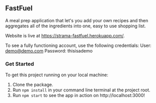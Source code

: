 ## FastFuel

A meal prep application that let's you add your own recipes and then aggregates all of the
ingredients into one, easy to use shopping list.

Website is live at https://strama-fastfuel.herokuapp.com/.

To see a fully functioning account, use the following credentials:
User: demo@demo.com
Password: thisisademo

### Get Started

To get this project running on your local machine:

1. Clone the package.
2. Run `npm install` in your command line terminal at the project root.
3. Run `npm start` to see the app in action on http://localhost:3000!